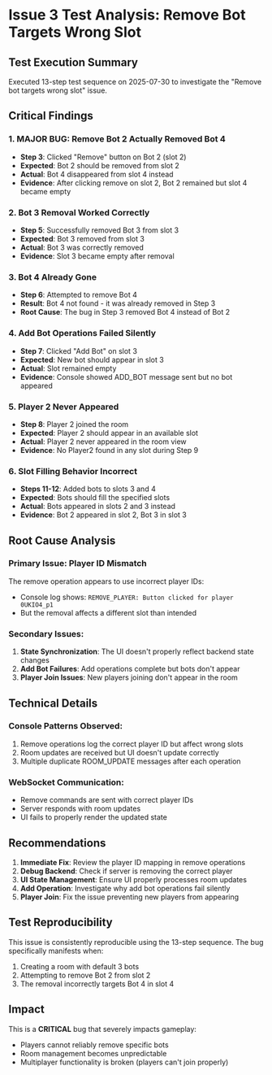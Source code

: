 # Issue 3 Test Analysis: Remove Bot Targets Wrong Slot

## Test Execution Summary

Executed 13-step test sequence on 2025-07-30 to investigate the "Remove bot targets wrong slot" issue.

## Critical Findings

### 1. **MAJOR BUG: Remove Bot 2 Actually Removed Bot 4**
- **Step 3**: Clicked "Remove" button on Bot 2 (slot 2)
- **Expected**: Bot 2 should be removed from slot 2
- **Actual**: Bot 4 disappeared from slot 4 instead
- **Evidence**: After clicking remove on slot 2, Bot 2 remained but slot 4 became empty

### 2. **Bot 3 Removal Worked Correctly**
- **Step 5**: Successfully removed Bot 3 from slot 3
- **Expected**: Bot 3 removed from slot 3
- **Actual**: Bot 3 was correctly removed
- **Evidence**: Slot 3 became empty after removal

### 3. **Bot 4 Already Gone**
- **Step 6**: Attempted to remove Bot 4
- **Result**: Bot 4 not found - it was already removed in Step 3
- **Root Cause**: The bug in Step 3 removed Bot 4 instead of Bot 2

### 4. **Add Bot Operations Failed Silently**
- **Step 7**: Clicked "Add Bot" on slot 3
- **Expected**: New bot should appear in slot 3
- **Actual**: Slot remained empty
- **Evidence**: Console showed ADD_BOT message sent but no bot appeared

### 5. **Player 2 Never Appeared**
- **Step 8**: Player 2 joined the room
- **Expected**: Player 2 should appear in an available slot
- **Actual**: Player 2 never appeared in the room view
- **Evidence**: No Player2 found in any slot during Step 9

### 6. **Slot Filling Behavior Incorrect**
- **Steps 11-12**: Added bots to slots 3 and 4
- **Expected**: Bots should fill the specified slots
- **Actual**: Bots appeared in slots 2 and 3 instead
- **Evidence**: Bot 2 appeared in slot 2, Bot 3 in slot 3

## Root Cause Analysis

### Primary Issue: Player ID Mismatch
The remove operation appears to use incorrect player IDs:
- Console log shows: `REMOVE_PLAYER: Button clicked for player 0UKIO4_p1`
- But the removal affects a different slot than intended

### Secondary Issues:
1. **State Synchronization**: The UI doesn't properly reflect backend state changes
2. **Add Bot Failures**: Add operations complete but bots don't appear
3. **Player Join Issues**: New players joining don't appear in the room

## Technical Details

### Console Patterns Observed:
1. Remove operations log the correct player ID but affect wrong slots
2. Room updates are received but UI doesn't update correctly
3. Multiple duplicate ROOM_UPDATE messages after each operation

### WebSocket Communication:
- Remove commands are sent with correct player IDs
- Server responds with room updates
- UI fails to properly render the updated state

## Recommendations

1. **Immediate Fix**: Review the player ID mapping in remove operations
2. **Debug Backend**: Check if server is removing the correct player
3. **UI State Management**: Ensure UI properly processes room updates
4. **Add Operation**: Investigate why add bot operations fail silently
5. **Player Join**: Fix the issue preventing new players from appearing

## Test Reproducibility

This issue is consistently reproducible using the 13-step sequence. The bug specifically manifests when:
1. Creating a room with default 3 bots
2. Attempting to remove Bot 2 from slot 2
3. The removal incorrectly targets Bot 4 in slot 4

## Impact

This is a **CRITICAL** bug that severely impacts gameplay:
- Players cannot reliably remove specific bots
- Room management becomes unpredictable
- Multiplayer functionality is broken (players can't join properly)